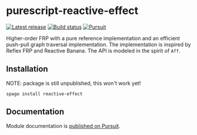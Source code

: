 # purescript-reactive-effect

[![Latest release](http://img.shields.io/github/release/jhbertra/purescript-reactive-effect.svg)](https://github.com/jhbertra/purescript-reactive-effect/releases)
[![Build status](https://github.com/jhbertra/purescript-reactive-effect/workflows/Build/badge.svg?branch=main)](https://github.com/jhbertra/purescript-reactive-effect/actions?query=workflow%3ABuild+branch%3Amain)
[![Pursuit](https://pursuit.purescript.org/packages/purescript-reactive-effect/badge)](https://pursuit.purescript.org/packages/purescript-reactive-effect)

Higher-order FRP with a pure reference implementation and an efficient push-pull graph traversal implementation.
The implementation is inspired by Reflex FRP and Reactive Banana. The API is modeled in the spirit of `Aff`.

## Installation

NOTE: package is still unpublished, this won't work yet!

```
spago install reactive-effect
```

## Documentation

Module documentation is [published on Pursuit](http://pursuit.purescript.org/packages/purescript-reactive-effect).
